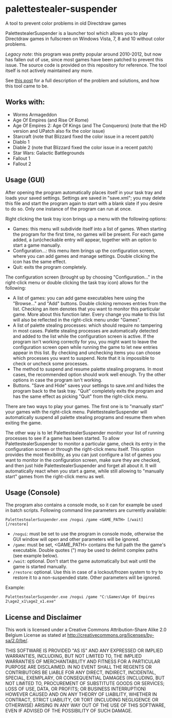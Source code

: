 # palettestealer-suspender

A tool to prevent color problems in old Directdraw games

PalettestealerSuspender is a launcher tool which allows you to play Directdraw games in fullscreen on Windows Vista, 7, 8 and 10 without color problems.

*Legacy note*: this program was pretty popular around 2010-2012, but now has fallen out of use, since most games have been patched to prevent this issue. The source code is provided on this repository for reference. The tool itself is not actively maintained any more.

See [this post](http://blog.macuyiko.com/post/2009/solving-color-problem-red-grass-purple-water-in-age-of-empires-2-age-of-kings-the-conquerors-and-others-too-on-vista-and-windows-7.html) for a full description of the problem and solutions, and how this tool came to be.

## Works with:

*   Worms Armageddon
*   Age Of Empires (and Rise Of Rome)
*   Age Of Empires 2: Age Of Kings (and The Conquerors) (note that the HD version and UPatch also fix the color issue)
*   Starcraft (note that Blizzard fixed the color issue in a recent patch)
*   Diablo 1
*   Diable 2 (note that Blizzard fixed the color issue in a recent patch)
*   Star Wars: Galactic Battlegrounds
*   Fallout 1
*   Fallout 2

## Usage (GUI)

After opening the program automatically places itself in your task tray and loads your saved settings. Settings are saved in "save.xml"; you may delete this file and start the program again to start with a blank slate if you desire to do so. Only one instance of the program can run at once.

Right clicking the task tray icon brings up a menu with the following options:

* Games: this menu will subdivide itself into a list of games. When starting the program for the first time, no games will be present. For each game added, a (un)checkable entry will appear, together with an option to start a game manually.
* Configuration...: this menu item brings up the configuration screen, where you can add games and manage settings. Double clicking the icon has the same effect.
* Quit: exits the program completely.

The configuration screen (brought up by choosing "Configuration..." in the right-click menu or double clicking the task tray icon) allows for the following:

* A list of games: you can add game executables here using the "Browse..." and "Add" buttons. Double clicking removes entries from the list. Checking an item denotes that you want to monitor this particular game. More about this function later. Every change you make to this list will also be reflected in the right-click menu under "Games".
* A list of palette stealing processes: which should require no tampering in most cases. Palette stealing processes are automatically detected and added to the list while the configuration screen is active. If the program isn't working correctly for you, you might want to leave the configuration screen open while running the game to let new entries appear in this list. By checking and unchecking items you can choose which processes you want to suspend. Note that it is impossible to check or uncheck some processes.
* The method to suspend and resume palette stealing programs. In most cases, the recommended option should work well enough. Try the other options in case the program isn't working.
* Buttons. "Save and Hide" saves your settings to save.xml and hides the program back to the task tray. "Quit" completely exits the program and has the same effect as picking "Quit" from the right-click menu.

There are two ways to play your games. The first one is to "manually start" your games with the right-click menu. PalettestealerSuspender will automatically suspend all palette stealing programs and resume them when exiting the game.

The other way is to let PalettestealerSuspender monitor your list of running processes to see if a game has been started. To allow PalettestealerSuspender to monitor a particular game, check its entry in the configuration screen or through the right-click menu itself. This option provides the most flexibility, as you can just configure a list of games you want to monitor in the configuration screen, make sure they are checked, and then just hide PalettestealerSuspender and forget all about it. It will automatically react when you start a game, while still allowing to "manually start" games from the right-click menu as well.

## Usage (Console)

The program also contains a console mode, so it can for example be used in batch scripts. Following command line parameters are currently available:

    PalettestealerSuspender.exe /nogui /game <GAME_PATH> [/wait] [/restore]

* `/nogui`: must be set to use the program in console mode, otherwise the GUI window will open and other parameters will be ignored.
* `/game`: must be set, <GAME_PATH> contains the full path the the game's executable. Double quotes (") may be used to delimit complex paths (see example below).
* `/wait`: optional. Don't start the game automatically but wait until the game is started manually.
* `/restore`: optional. Use this in case of a lockout/frozen system to try to restore it to a non-suspended state. Other parameters will be ignored.

Example:

    PalettestealerSuspender.exe /nogui /game "C:\Games\Age Of Empires 2\age2_x1\age2_x1.exe"

## License and Disclaimer

This work is licensed under a Creative Commons Attribution-Share Alike 2.0 Belgium License as stated at http://creativecommons.org/licenses/by-sa/2.0/be/.

THIS SOFTWARE IS PROVIDED "AS IS" AND ANY EXPRESSED OR IMPLIED WARRANTIES, INCLUDING, BUT NOT LIMITED TO, THE IMPLIED WARRANTIES OF MERCHANTABILITY AND FITNESS FOR A PARTICULAR PURPOSE ARE DISCLAIMED. IN NO EVENT SHALL THE REGENTS OR CONTRIBUTORS BE LIABLE FOR ANY DIRECT, INDIRECT, INCIDENTAL, SPECIAL, EXEMPLARY, OR CONSEQUENTIAL DAMAGES (INCLUDING, BUT NOT LIMITED TO, PROCUREMENT OF SUBSTITUTE GOODS OR SERVICES; LOSS OF USE, DATA, OR PROFITS; OR BUSINESS INTERRUPTION)
HOWEVER CAUSED AND ON ANY THEORY OF LIABILITY, WHETHER IN CONTRACT, STRICT LIABILITY, OR TORT (INCLUDING NEGLIGENCE OR OTHERWISE) ARISING IN ANY WAY OUT OF THE USE OF THIS SOFTWARE, EVEN IF ADVISED OF THE POSSIBILITY OF SUCH DAMAGE.
